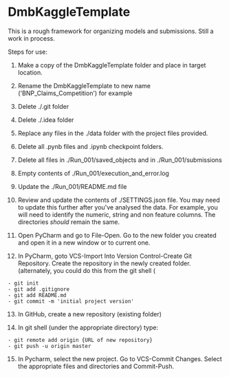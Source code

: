 # DmbKaggleTemplate
This is a rough framework for organizing models and submissions.  Still a work in process.

Steps for use:


1.  Make a copy of the DmbKaggleTemplate folder and place in target location.

2.  Rename the DmbKaggleTemplate to new name ('BNP_Claims_Competition') for example  

3.  Delete ./.git folder

4.  Delete ./.idea folder

5.  Replace any files in the ./data folder with the project files provided.

6.  Delete all .pynb files and .ipynb checkpoint folders.  

7.  Delete all files in ./Run_001/saved_objects and in ./Run_001/submissions

8.  Empty contents of ./Run_001/execution_and_error.log

9.  Update the ./Run_001/README.md file

10.  Review and update the contents of ./SETTINGS.json file.  You may need to update this further after you've analysed the data.  For example, you will need to identify the numeric, string and non feature columns.  The directories *should* remain the same.

11.  Open PyCharm and go to File-Open.  Go to the new folder you created and open it in a new window or to current one.

12.  In PyCharm, goto VCS-Import Into Version Control-Create Git Repository.  Create the repository in the newly created folder.  (alternately, you could do this from the git shell (
    
    - git init
    - git add .gitignore
    - git add README.md
    - git commit -m 'initial project version'
    
13.  In GitHub, create a new repository (existing folder)

14.  In git shell (under the appropriate directory) type:
    
    - git remote add origin {URL of new repository}
    - git push -u origin master

15.  In Pycharm, select the new project.  Go to VCS-Commit Changes.  Select the appropriate files and directories and Commit-Push.


